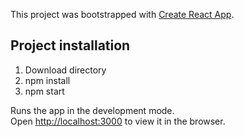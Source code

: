 This project was bootstrapped with [Create React App](https://github.com/facebook/create-react-app).

## Project installation
1. Download directory
2. npm install
3. npm start

Runs the app in the development mode.<br />
Open [http://localhost:3000](http://localhost:3000) to view it in the browser.